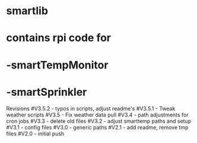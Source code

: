 # smartlib

# contains rpi code for 
# -smartTempMonitor
# -smartSprinkler

Revisions
#V3.5.2 - typos in scripts, adjust readme's
#V3.5.1 - Tweak weather scripts
#V3.5	- Fix weather data pull
#V3.4 	- path adjustments for cron jobs
#V3.3 	- delete old files
#V3.2 	- adjust smarttemp paths and setup
#V3.1 	- config files
#V3.0 	- generic paths
#V2.1 	- add readme, remove tmp files 
#V2.0 	- initial push

